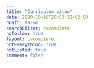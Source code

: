 ```yaml
---
title: "Curriculum vitae"
date: 2020-10-16T20:03:12+02:00
draft: false
searchFilter: cvcomplete
nofollow: true
layout: cvcomplete
notEverything: true
notListed: true
comment: false
---
```


